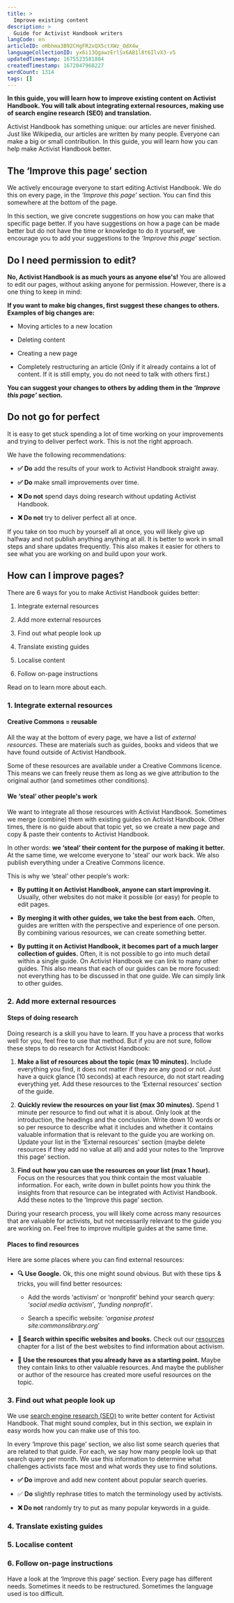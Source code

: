 ```yaml
---
title: >
  Improve existing content
description: >
  Guide for Activist Handbook writers
langCode: en
articleID: oHbhma3B92CHgFR2xQX5ctXWz_OdX4w_
languageCollectionID: yx6i13QgawzErlSx6AB1l8t6IlvX3-v5
updatedTimestamp: 1675523581804
createdTimestamp: 1672047968227
wordCount: 1314
tags: []
---
```


**In this guide, you will learn how to improve existing content on Activist Handbook. You will talk about integrating external resources, making use of search engine research (SEO) and translation.**

Activist Handbook has something unique: our articles are never finished. Just like Wikipedia, our articles are written by many people. Everyone can make a big or small contribution. In this guide, you will learn how you can help make Activist Handbook better.

## The ‘Improve this page’ section

We actively encourage everyone to start editing Activist Handbook. We do this on every page, in the _‘Improve this page’_ section. You can find this somewhere at the bottom of the page.

In this section, we give concrete suggestions on how you can make that specific page better. If you have suggestions on how a page can be made better but do not have the time or knowledge to do it yourself, we encourage you to add your suggestions to the _‘Improve this page’_ section.

## Do I need permission to edit?

**No, Activist Handbook is as much yours as anyone else's!** You are allowed to edit our pages, without asking anyone for permission. However, there is a one thing to keep in mind:

**If you want to make big changes, first suggest these changes to others. Examples of big changes are:**

-   Moving articles to a new location
    
-   Deleting content
    
-   Creating a new page
    
-   Completely restructuring an article (Only if it already contains a lot of content. If it is still empty, you do not need to talk with others first.)
    

**You can suggest your changes to others by adding them in the _‘Improve this page’_ section.**

## Do not go for perfect

It is easy to get stuck spending a lot of time working on your improvements and trying to deliver perfect work. This is not the right approach.

We have the following recommendations:

-   **✅ Do** add the results of your work to Activist Handbook straight away.
    
-   **✅ Do** make small improvements over time.
    
-   **❌ Do not** spend days doing research without updating Activist Handbook.
    
-   **❌ Do not** try to deliver perfect all at once.
    

If you take on too much by yourself all at once, you will likely give up halfway and not publish anything anything at all. It is better to work in small steps and share updates frequently. This also makes it easier for others to see what you are working on and build upon your work.

## How can I improve pages?

There are 6 ways for you to make Activist Handbook guides better:

1.  Integrate external resources
    
2.  Add more external resources
    
3.  Find out what people look up
    
4.  Translate existing guides
    
5.  Localise content
    
6.  Follow on-page instructions
    

Read on to learn more about each.

### 1\. Integrate external resources

#### Creative Commons = reusable

All the way at the bottom of every page, we have a list of _external resources._ These are materials such as guides, books and videos that we have found outside of Activist Handbook.

Some of these resources are available under a Creative Commons licence. This means we can freely reuse them as long as we give attribution to the original author (and sometimes other conditions).

#### We ‘steal’ other people's work

We want to integrate all those resources with Activist Handbook. Sometimes we merge (combine) them with existing guides on Activist Handbook. Other times, there is no guide about that topic yet, so we create a new page and copy & paste their contents to Activist Handbook.

In other words: **we ‘steal’ their content for the purpose of making it better.** At the same time, we welcome everyone to 'steal' our work back. We also publish everything under a Creative Commons licence.

This is why we ‘steal’ other people's work:

-   **By putting it on Activist Handbook, anyone can start improving it.** Usually, other websites do not make it possible (or easy) for people to edit pages.
    
-   **By merging it with other guides, we take the best from each.** Often, guides are written with the perspective and experience of one person. By combining various resources, we can create something better.
    
-   **By putting it on Activist Handbook, it becomes part of a much larger collection of guides.** Often, it is not possible to go into much detail within a single guide. On Activist Handbook we can link to many other guides. This also means that each of our guides can be more focused: not everything has to be discussed in that one guide. We can simply link to other guides.
    

### 2\. Add more external resources

#### Steps of doing research

Doing research is a skill you have to learn. If you have a process that works well for you, feel free to use that method. But if you are not sure, follow these steps to do research for Activist Handbook:

1.  **Make a list of resources about the topic (max 10 minutes).** Include everything you find, it does not matter if they are any good or not. Just have a quick glance (10 seconds) at each resource, do not start reading everything yet. Add these resources to the ‘External resources’ section of the guide.
    
2.  **Quickly review the resources on your list (max 30 minutes).** Spend 1 minute per resource to find out what it is about. Only look at the introduction, the headings and the conclusion. Write down 10 words or so per resource to describe what it includes and whether it contains valuable information that is relevant to the guide you are working on. Update your list in the ‘External resources' section (maybe delete resources if they add no value at all) and add your notes to the ‘Improve this page’ section.
    
3.  **Find out how you can use the resources on your list (max 1 hour).** Focus on the resources that you think contain the most valuable information. For each, write down in bullet points how you think the insights from that resource can be integrated with Activist Handbook. Add these notes to the ‘Improve this page’ section.
    

During your research process, you will likely come across many resources that are valuable for activists, but not necessarily relevant to the guide you are working on. Feel free to improve multiple guides at the same time.

#### Places to find resources

Here are some places where you can find external resources:

-   **🔍 Use Google.** Ok, this one might sound obvious. But with these tips & tricks, you will find better resources:
    
    -   Add the words ‘activism’ or ‘nonprofit’ behind your search query: ‘_social media activism’_, _‘funding nonprofit’_.
        
    -   Search a specific website: ‘_organise protest site:commonslibrary.org_’
        
-   **🔗 Search within specific websites and books.** Check out our [resources](/resources) chapter for a list of the best websites to find information about activism.
    
-   **👀 Use the resources that you already have as a starting point.** Maybe they contain links to other valuable resources. And maybe the publisher or author of the resource has created more useful resources on the topic.
    

### 3\. Find out what people look up

We use [search engine research (SEO)](/tools/seo) to write better content for Activist Handbook. That might sound complex, but in this section, we explain in easy words how you can make use of this too.

In every ‘Improve this page’ section, we also list some search queries that are related to that guide. For each, we say how many people look up that search query per month. We use this information to determine what challenges activists face most and what words they use to find solutions.

-   **✅ Do** improve and add new content about popular search queries.
    
-   ✅ **Do** slightly rephrase titles to match the terminology used by activists.
    
-   **❌ Do not** randomly try to put as many popular keywords in a guide.
    

### 4\. Translate existing guides

### 5\. Localise content

### 6\. Follow on-page instructions

Have a look at the ‘Improve this page' section. Every page has different needs. Sometimes it needs to be restructured. Sometimes the language used is too difficult.